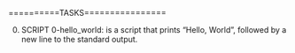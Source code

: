 ==========TASKS================

0. SCRIPT 0-hello_world: is  a script that prints “Hello, World”, followed by a new line to the standard output.
